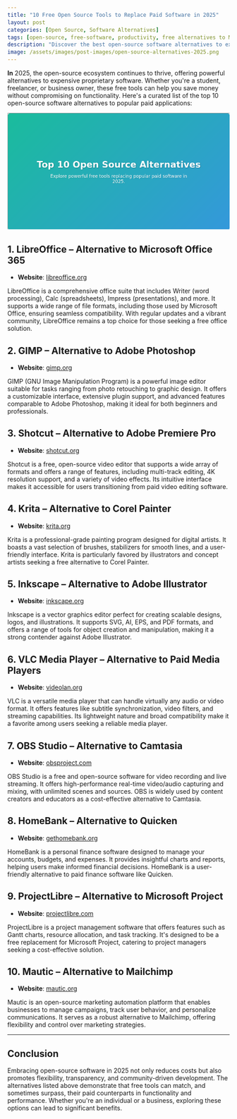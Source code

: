 ```yaml
---
title: "10 Free Open Source Tools to Replace Paid Software in 2025"
layout: post
categories: [Open Source, Software Alternatives]
tags: [open-source, free-software, productivity, free alternatives to Microsoft Office 365, best open source video editors 2025]
description: "Discover the best open-source software alternatives to expensive paid applications in 2025. Enhance productivity without breaking the bank."
image: /assets/images/post-images/open-source-alternatives-2025.png
---
```


**In** 2025, the open-source ecosystem continues to thrive, offering powerful alternatives to expensive proprietary software. Whether you're a student, freelancer, or business owner, these free tools can help you save money without compromising on functionality. Here's a curated list of the top 10 open-source software alternatives to popular paid applications:

![10 free open source tools to replace paid software](/assets/images/post-images/open-source-alternatives-2025.png)

## 1. LibreOffice – Alternative to Microsoft Office 365

- **Website**: [libreoffice.org](https://www.libreoffice.org)

LibreOffice is a comprehensive office suite that includes Writer (word processing), Calc (spreadsheets), Impress (presentations), and more. It supports a wide range of file formats, including those used by Microsoft Office, ensuring seamless compatibility. With regular updates and a vibrant community, LibreOffice remains a top choice for those seeking a free office solution.

## 2. GIMP – Alternative to Adobe Photoshop

- **Website**: [gimp.org](https://www.gimp.org)

GIMP (GNU Image Manipulation Program) is a powerful image editor suitable for tasks ranging from photo retouching to graphic design. It offers a customizable interface, extensive plugin support, and advanced features comparable to Adobe Photoshop, making it ideal for both beginners and professionals.

## 3. Shotcut – Alternative to Adobe Premiere Pro

- **Website**: [shotcut.org](https://www.shotcut.org)

Shotcut is a free, open-source video editor that supports a wide array of formats and offers a range of features, including multi-track editing, 4K resolution support, and a variety of video effects. Its intuitive interface makes it accessible for users transitioning from paid video editing software.

## 4. Krita – Alternative to Corel Painter

- **Website**: [krita.org](https://krita.org)

Krita is a professional-grade painting program designed for digital artists. It boasts a vast selection of brushes, stabilizers for smooth lines, and a user-friendly interface. Krita is particularly favored by illustrators and concept artists seeking a free alternative to Corel Painter.

## 5. Inkscape – Alternative to Adobe Illustrator

- **Website**: [inkscape.org](https://inkscape.org)

Inkscape is a vector graphics editor perfect for creating scalable designs, logos, and illustrations. It supports SVG, AI, EPS, and PDF formats, and offers a range of tools for object creation and manipulation, making it a strong contender against Adobe Illustrator.

## 6. VLC Media Player – Alternative to Paid Media Players

- **Website**: [videolan.org](https://www.videolan.org)

VLC is a versatile media player that can handle virtually any audio or video format. It offers features like subtitle synchronization, video filters, and streaming capabilities. Its lightweight nature and broad compatibility make it a favorite among users seeking a reliable media player.

## 7. OBS Studio – Alternative to Camtasia

- **Website**: [obsproject.com](https://obsproject.com)

OBS Studio is a free and open-source software for video recording and live streaming. It offers high-performance real-time video/audio capturing and mixing, with unlimited scenes and sources. OBS is widely used by content creators and educators as a cost-effective alternative to Camtasia.

## 8. HomeBank – Alternative to Quicken

- **Website**: [gethomebank.org](https://www.gethomebank.org)

HomeBank is a personal finance software designed to manage your accounts, budgets, and expenses. It provides insightful charts and reports, helping users make informed financial decisions. HomeBank is a user-friendly alternative to paid finance software like Quicken.

## 9. ProjectLibre – Alternative to Microsoft Project

- **Website**: [projectlibre.com](https://www.projectlibre.com)

ProjectLibre is a project management software that offers features such as Gantt charts, resource allocation, and task tracking. It's designed to be a free replacement for Microsoft Project, catering to project managers seeking a cost-effective solution.

## 10. Mautic – Alternative to Mailchimp

- **Website**: [mautic.org](https://www.mautic.org)

Mautic is an open-source marketing automation platform that enables businesses to manage campaigns, track user behavior, and personalize communications. It serves as a robust alternative to Mailchimp, offering flexibility and control over marketing strategies.

---

## Conclusion

Embracing open-source software in 2025 not only reduces costs but also promotes flexibility, transparency, and community-driven development. The alternatives listed above demonstrate that free tools can match, and sometimes surpass, their paid counterparts in functionality and performance. Whether you're an individual or a business, exploring these options can lead to significant benefits.
